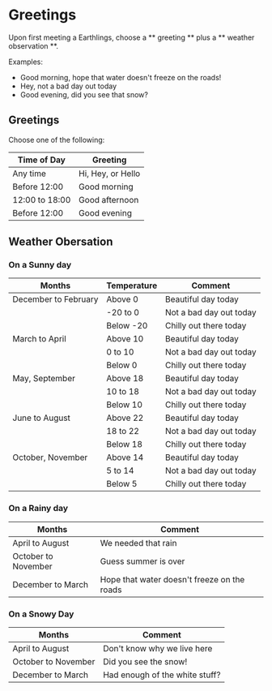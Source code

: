 # Greetings #

Upon first meeting a Earthlings, choose a ** greeting ** plus a ** weather observation **.

Examples: 
* Good morning, hope that water doesn't freeze on the roads! 
* Hey, not a bad day out today 
* Good evening, did you see that snow? 

## Greetings ##

Choose one of the following:

|Time of Day    | Greeting         |
|---------------|------------------|
|Any time       | Hi, Hey, or Hello|            |
|Before 12:00   | Good morning     |
|12:00 to 18:00 | Good afternoon   |
|Before 12:00   | Good evening     |

## Weather Obersation ##

### On a Sunny day ###

|Months                 | Temperature       | Comment                |
|-----------------------|-------------------|------------------------|
|December to February   | Above 0           | Beautiful day today        |
|                       | -20 to 0          | Not a bad day out today    |
|                       | Below -20         | Chilly out there today     |
|March to April         | Above 10          | Beautiful day today        |
|                       | 0 to 10           | Not a bad day out today    |
|                       | Below 0           | Chilly out there today     |
|May, September       	| Above 18          | Beautiful day today        |
|                       | 10 to 18          | Not a bad day out today    |
|                       | Below 10          | Chilly out there today     |
|June to August         | Above 22          | Beautiful day today        |
|                       | 18 to 22          | Not a bad day out today    |
|                       | Below 18          | Chilly out there today     |
|October, November    	| Above 14          | Beautiful day today        |
|                       | 5 to 14           | Not a bad day out today    |
|                       | Below 5           | Chilly out there today     |

### On a Rainy day ###

|Months                 | Comment|
|-----------------------|--------------------------------------------|
|April to August        | We needed that rain                        |
|October to November    | Guess summer is over                       |           
|December to March    	| Hope that water doesn't freeze on the roads|      

### On a Snowy Day ###    

|Months                 | Comment|
|-----------------------|--------------------------------------|
|April to August        | Don't know why we live here          |
|October to November    | Did you see the snow!                |           
|December to March 	    | Had enough of the white stuff?       |
